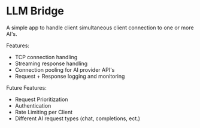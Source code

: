 # LLM Bridge

A simple app to handle client simultaneous client connection to one or more AI's.

Features:

- TCP connection handling
- Streaming response handling
- Connection pooling for AI provider API's
- Request + Response logging and monitoring

Future Features:

- Request Prioritization
- Authentication
- Rate Limiting per Client
- Different AI request types (chat, completions, ect.)
